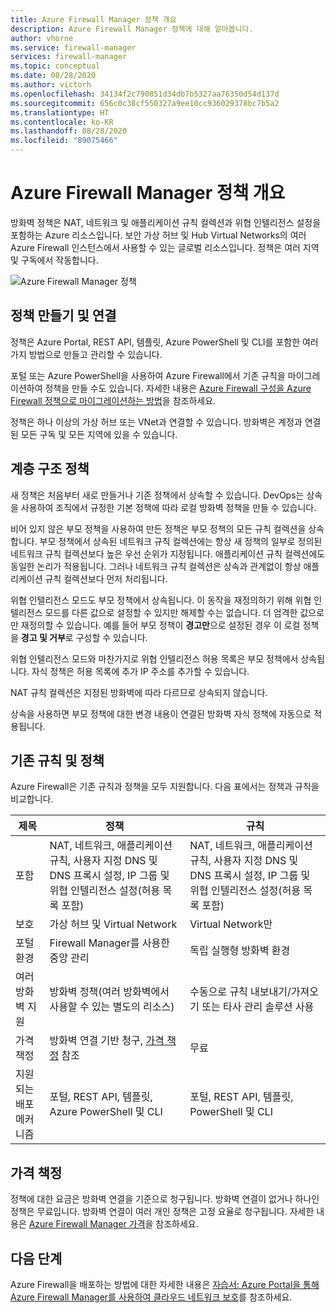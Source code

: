 ```yaml
---
title: Azure Firewall Manager 정책 개요
description: Azure Firewall Manager 정책에 대해 알아봅니다.
author: vhorne
ms.service: firewall-manager
services: firewall-manager
ms.topic: conceptual
ms.date: 08/28/2020
ms.author: victorh
ms.openlocfilehash: 34134f2c790851d34db7b5327aa76350d54d137d
ms.sourcegitcommit: 656c0c38cf550327a9ee10cc936029378bc7b5a2
ms.translationtype: HT
ms.contentlocale: ko-KR
ms.lasthandoff: 08/28/2020
ms.locfileid: "89075466"
---
```

# <a name="azure-firewall-manager-policy-overview"></a>Azure Firewall Manager 정책 개요

방화벽 정책은 NAT, 네트워크 및 애플리케이션 규칙 컬렉션과 위협 인텔리전스 설정을 포함하는 Azure 리소스입니다. 보안 가상 허브 및 Hub Virtual Networks의 여러 Azure Firewall 인스턴스에서 사용할 수 있는 글로벌 리소스입니다. 정책은 여러 지역 및 구독에서 작동합니다.

![Azure Firewall Manager 정책](media/policy-overview/policy-overview.png)

## <a name="policy-creation-and-association"></a>정책 만들기 및 연결

정책은 Azure Portal, REST API, 템플릿, Azure PowerShell 및 CLI를 포함한 여러 가지 방법으로 만들고 관리할 수 있습니다.

포털 또는 Azure PowerShell을 사용하여 Azure Firewall에서 기존 규칙을 마이그레이션하여 정책을 만들 수도 있습니다. 자세한 내용은 [Azure Firewall 구성을 Azure Firewall 정책으로 마이그레이션하는 방법](migrate-to-policy.md)을 참조하세요. 

정책은 하나 이상의 가상 허브 또는 VNet과 연결할 수 있습니다. 방화벽은 계정과 연결된 모든 구독 및 모든 지역에 있을 수 있습니다.

## <a name="hierarchical-policies"></a>계층 구조 정책

새 정책은 처음부터 새로 만들거나 기존 정책에서 상속할 수 있습니다. DevOps는 상속을 사용하여 조직에서 규정한 기본 정책에 따라 로컬 방화벽 정책을 만들 수 있습니다.

비어 있지 않은 부모 정책을 사용하여 만든 정책은 부모 정책의 모든 규칙 컬렉션을 상속합니다. 부모 정책에서 상속된 네트워크 규칙 컬렉션에는 항상 새 정책의 일부로 정의된 네트워크 규칙 컬렉션보다 높은 우선 순위가 지정됩니다. 애플리케이션 규칙 컬렉션에도 동일한 논리가 적용됩니다. 그러나 네트워크 규칙 컬렉션은 상속과 관계없이 항상 애플리케이션 규칙 컬렉션보다 먼저 처리됩니다.

위협 인텔리전스 모드도 부모 정책에서 상속됩니다. 이 동작을 재정의하기 위해 위협 인텔리전스 모드를 다른 값으로 설정할 수 있지만 해제할 수는 없습니다. 더 엄격한 값으로만 재정의할 수 있습니다. 예를 들어 부모 정책이 **경고만**으로 설정된 경우 이 로컬 정책을 **경고 및 거부**로 구성할 수 있습니다.

위협 인텔리전스 모드와 마찬가지로 위협 인텔리전스 허용 목록은 부모 정책에서 상속됩니다. 자식 정책은 허용 목록에 추가 IP 주소를 추가할 수 있습니다.

NAT 규칙 컬렉션은 지정된 방화벽에 따라 다르므로 상속되지 않습니다.

상속을 사용하면 부모 정책에 대한 변경 내용이 연결된 방화벽 자식 정책에 자동으로 적용됩니다.

## <a name="traditional-rules-and-policies"></a>기존 규칙 및 정책

Azure Firewall은 기존 규칙과 정책을 모두 지원합니다. 다음 표에서는 정책과 규칙을 비교합니다.


| 제목 | 정책  | 규칙 |
| ------- | ------- | ----- |
|포함     |NAT, 네트워크, 애플리케이션 규칙, 사용자 지정 DNS 및 DNS 프록시 설정, IP 그룹 및 위협 인텔리전스 설정(허용 목록 포함)|NAT, 네트워크, 애플리케이션 규칙, 사용자 지정 DNS 및 DNS 프록시 설정, IP 그룹 및 위협 인텔리전스 설정(허용 목록 포함)|
|보호     |가상 허브 및 Virtual Network|Virtual Network만|
|포털 환경     |Firewall Manager를 사용한 중앙 관리|독립 실행형 방화벽 환경|
|여러 방화벽 지원     |방화벽 정책(여러 방화벽에서 사용할 수 있는 별도의 리소스)|수동으로 규칙 내보내기/가져오기 또는 타사 관리 솔루션 사용 |
|가격 책정     |방화벽 연결 기반 청구, [가격 책정](#pricing) 참조|무료|
|지원되는 배포 메커니즘     |포털, REST API, 템플릿, Azure PowerShell 및 CLI|포털, REST API, 템플릿, PowerShell 및 CLI |

## <a name="pricing"></a>가격 책정

정책에 대한 요금은 방화벽 연결을 기준으로 청구됩니다. 방화벽 연결이 없거나 하나인 정책은 무료입니다. 방화벽 연결이 여러 개인 정책은 고정 요율로 청구됩니다. 자세한 내용은 [Azure Firewall Manager 가격](https://azure.microsoft.com/pricing/details/firewall-manager/)을 참조하세요.

## <a name="next-steps"></a>다음 단계

Azure Firewall을 배포하는 방법에 대한 자세한 내용은 [자습서: Azure Portal을 통해 Azure Firewall Manager를 사용하여 클라우드 네트워크 보호](secure-cloud-network.md)를 참조하세요.
